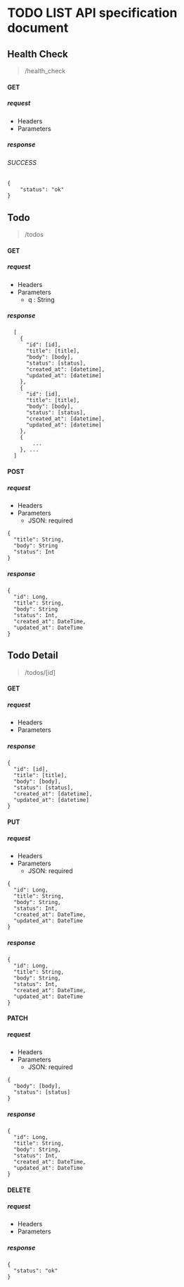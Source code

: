 # TODO LIST API specification document

## Health Check

> /health_check

#### GET

##### request

- Headers
- Parameters

##### response

###### SUCCESS

```
{
    "status": "ok"
}
```

## Todo

> /todos

#### GET

##### request

- Headers
- Parameters
    - q : String
  
##### response

```
  [
    {
      "id": [id],
      "title": [title],
      "body": [body],
      "status": [status],
      "created_at": [datetime],
      "updated_at": [datetime]
    }, 
    {
      "id": [id],
      "title": [title],
      "body": [body],
      "status": [status],
      "created_at": [datetime],
      "updated_at": [datetime]
    }, 
    {
        ...
    }, ...
  ]
```

#### POST

##### request

- Headers
- Parameters
  - JSON: required
  
```
{
  "title": String,
  "body": String
  "status": Int
}
```

##### response

```
{
  "id": Long,
  "title": String,
  "body": String
  "status": Int,
  "created_at": DateTime,
  "updated_at": DateTime
}
```

## Todo Detail

> /todos/[id]

#### GET

##### request

- Headers
- Parameters
  
##### response

```
{
  "id": [id],
  "title": [title],
  "body": [body],
  "status": [status],
  "created_at": [datetime],
  "updated_at": [datetime]
}
```

#### PUT

##### request

- Headers
- Parameters
  - JSON: required
  
```
{
  "id": Long,
  "title": String,
  "body": String,
  "status": Int,
  "created_at": DateTime,
  "updated_at": DateTime
}
```

##### response

```
{
  "id": Long,
  "title": String,
  "body": String,
  "status": Int,
  "created_at": DateTime,
  "updated_at": DateTime
}
```

#### PATCH

##### request

- Headers
- Parameters
  - JSON: required
  
```
{
  "body": [body],
  "status": [status]
}
```

##### response

```
{
  "id": Long,
  "title": String,
  "body": String,
  "status": Int,
  "created_at": DateTime,
  "updated_at": DateTime
}
```

#### DELETE

##### request

- Headers
- Parameters

##### response

```
{
  "status": "ok"
}
```

